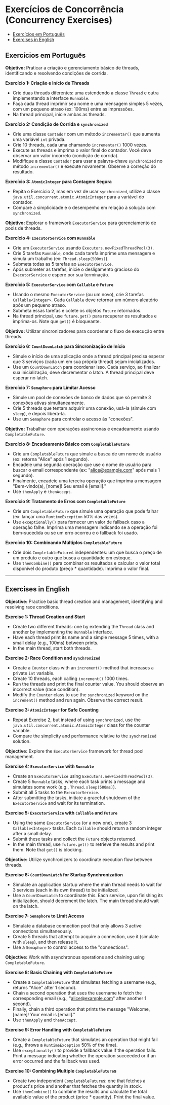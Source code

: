 # Exercícios de Concorrência (Concurrency Exercises)

- [Exercícios em Português](#exercícios-em-português)
- [Exercises in English](#exercises-in-english)

## Exercícios em Português

**Objetivo:** Praticar a criação e gerenciamento básico de threads, identificando e resolvendo condições de corrida.

**Exercício 1: Criação e Início de Threads**

- Crie duas threads diferentes: uma estendendo a classe `Thread` e outra implementando a interface `Runnable`.
- Faça cada thread imprimir seu nome e uma mensagem simples 5 vezes, com um pequeno atraso (ex: 100ms) entre as impressões.
- Na thread principal, inicie ambas as threads.

**Exercício 2: Condição de Corrida e `synchronized`**

- Crie uma classe `Contador` com um método `incrementar()` que aumenta uma variável `int` privada.
- Crie 10 threads, cada uma chamando `incrementar()` 1000 vezes.
- Execute as threads e imprima o valor final do contador. Você deve observar um valor incorreto (condição de corrida).
- Modifique a classe `Contador` para usar a palavra-chave `synchronized` no método `incrementar()` e execute novamente. Observe a correção do resultado.

**Exercício 3: `AtomicInteger` para Contagem Segura**

- Repita o Exercício 2, mas em vez de usar `synchronized`, utilize a classe `java.util.concurrent.atomic.AtomicInteger` para a variável do contador.
- Compare a simplicidade e o desempenho em relação à solução com `synchronized`.

**Objetivo:** Explorar o framework `ExecutorService` para gerenciamento de pools de threads.

**Exercício 4: `ExecutorService` com `Runnable`**

- Crie um `ExecutorService` usando `Executors.newFixedThreadPool(3)`.
- Crie 5 tarefas `Runnable`, onde cada tarefa imprime uma mensagem e simula um trabalho (ex: `Thread.sleep(500ms)`).
- Submeta todas as 5 tarefas ao `ExecutorService`.
- Após submeter as tarefas, inicie o desligamento gracioso do `ExecutorService` e espere por sua terminação.

**Exercício 5: `ExecutorService` com `Callable` e `Future`**

- Usando o mesmo `ExecutorService` (ou um novo), crie 3 tarefas `Callable<Integer>`. Cada `Callable` deve retornar um número aleatório após um pequeno atraso.
- Submeta essas tarefas e colete os objetos `Future` retornados.
- Na thread principal, use `future.get()` para recuperar os resultados e imprima-os. Note que `get()` é bloqueante.

**Objetivo:** Utilizar sincronizadores para coordenar o fluxo de execução entre threads.

**Exercício 6: `CountDownLatch` para Sincronização de Início**

- Simule o início de uma aplicação onde a thread principal precisa esperar que 3 serviços (cada um em sua própria thread) sejam inicializados.
- Use um `CountDownLatch` para coordenar isso. Cada serviço, ao finalizar sua inicialização, deve decrementar o latch. A thread principal deve esperar no latch.

**Exercício 7: `Semaphore` para Limitar Acesso**

- Simule um pool de conexões de banco de dados que só permite 3 conexões ativas simultaneamente.
- Crie 5 threads que tentam adquirir uma conexão, usá-la (simule com `sleep`), e depois liberá-la.
- Use um `Semaphore` para controlar o acesso às "conexões".

**Objetivo:** Trabalhar com operações assíncronas e encadeamento usando `CompletableFuture`.

**Exercício 8: Encadeamento Básico com `CompletableFuture`**

- Crie um `CompletableFuture` que simule a busca de um nome de usuário (ex: retorna "Alice" após 1 segundo).
- Encadeie uma segunda operação que use o nome de usuário para buscar o email correspondente (ex: "alice@example.com" após mais 1 segundo).
- Finalmente, encadeie uma terceira operação que imprima a mensagem "Bem-vindo(a), [nome]! Seu email é [email]."
- Use `thenApply` e `thenAccept`.

**Exercício 9: Tratamento de Erros com `CompletableFuture`**

- Crie um `CompletableFuture` que simule uma operação que pode falhar (ex: lançar uma `RuntimeException` 50% das vezes).
- Use `exceptionally()` para fornecer um valor de fallback caso a operação falhe. Imprima uma mensagem indicando se a operação foi bem-sucedida ou se um erro ocorreu e o fallback foi usado.

**Exercício 10: Combinando Múltiplos `CompletableFuture`**

- Crie dois `CompletableFuture`s independentes: um que busca o preço de um produto e outro que busca a quantidade em estoque.
- Use `thenCombine()` para combinar os resultados e calcular o valor total disponível do produto (preço \* quantidade). Imprima o valor final.

---

## Exercises in English

**Objective:** Practice basic thread creation and management, identifying and resolving race conditions.

**Exercise 1: Thread Creation and Start**

- Create two different threads: one by extending the `Thread` class and another by implementing the `Runnable` interface.
- Have each thread print its name and a simple message 5 times, with a small delay (e.g., 100ms) between prints.
- In the main thread, start both threads.

**Exercise 2: Race Condition and `synchronized`**

- Create a `Counter` class with an `increment()` method that increases a private `int` variable.
- Create 10 threads, each calling `increment()` 1000 times.
- Run the threads and print the final counter value. You should observe an incorrect value (race condition).
- Modify the `Counter` class to use the `synchronized` keyword on the `increment()` method and run again. Observe the correct result.

**Exercise 3: `AtomicInteger` for Safe Counting**

- Repeat Exercise 2, but instead of using `synchronized`, use the `java.util.concurrent.atomic.AtomicInteger` class for the counter variable.
- Compare the simplicity and performance relative to the `synchronized` solution.

**Objective:** Explore the `ExecutorService` framework for thread pool management.

**Exercise 4: `ExecutorService` with `Runnable`**

- Create an `ExecutorService` using `Executors.newFixedThreadPool(3)`.
- Create 5 `Runnable` tasks, where each task prints a message and simulates some work (e.g., `Thread.sleep(500ms)`).
- Submit all 5 tasks to the `ExecutorService`.
- After submitting the tasks, initiate a graceful shutdown of the `ExecutorService` and wait for its termination.

**Exercise 5: `ExecutorService` with `Callable` and `Future`**

- Using the same `ExecutorService` (or a new one), create 3 `Callable<Integer>` tasks. Each `Callable` should return a random integer after a small delay.
- Submit these tasks and collect the `Future` objects returned.
- In the main thread, use `future.get()` to retrieve the results and print them. Note that `get()` is blocking.

**Objective:** Utilize synchronizers to coordinate execution flow between threads.

**Exercise 6: `CountDownLatch` for Startup Synchronization**

- Simulate an application startup where the main thread needs to wait for 3 services (each in its own thread) to be initialized.
- Use a `CountDownLatch` to coordinate this. Each service, upon finishing its initialization, should decrement the latch. The main thread should wait on the latch.

**Exercise 7: `Semaphore` to Limit Access**

- Simulate a database connection pool that only allows 3 active connections simultaneously.
- Create 5 threads that attempt to acquire a connection, use it (simulate with `sleep`), and then release it.
- Use a `Semaphore` to control access to the "connections".

**Objective:** Work with asynchronous operations and chaining using `CompletableFuture`.

**Exercise 8: Basic Chaining with `CompletableFuture`**

- Create a `CompletableFuture` that simulates fetching a username (e.g., returns "Alice" after 1 second).
- Chain a second operation that uses the username to fetch the corresponding email (e.g., "alice@example.com" after another 1 second).
- Finally, chain a third operation that prints the message "Welcome, [name]! Your email is [email]."
- Use `thenApply` and `thenAccept`.

**Exercise 9: Error Handling with `CompletableFuture`**

- Create a `CompletableFuture` that simulates an operation that might fail (e.g., throws a `RuntimeException` 50% of the time).
- Use `exceptionally()` to provide a fallback value if the operation fails. Print a message indicating whether the operation succeeded or if an error occurred and the fallback was used.

**Exercise 10: Combining Multiple `CompletableFuture`s**

- Create two independent `CompletableFuture`s: one that fetches a product's price and another that fetches the quantity in stock.
- Use `thenCombine()` to combine the results and calculate the total available value of the product (price \* quantity). Print the final value.
